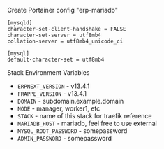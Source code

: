 Create Portainer config "erp-mariadb"

```
[mysqld]
character-set-client-handshake = FALSE
character-set-server = utf8mb4
collation-server = utf8mb4_unicode_ci
 
[mysql]
default-character-set = utf8mb4
```

Stack Environment Variables

- `ERPNEXT_VERSION` - v13.4.1
- `FRAPPE_VERSION` - v13.4.1
- `DOMAIN` - subdomain.example.domain
- `NODE` - manager, worker1, etc
- `STACK` - name of this stack for traefik reference
- `MARIADB_HOST` - mariadb, feel free to use external
- `MYSQL_ROOT_PASSWORD` - somepassword
- `ADMIN_PASSWORD` - somepassword
